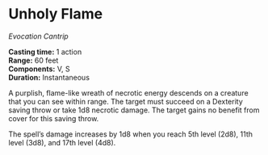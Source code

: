 # Unholy Flame

_Evocation Cantrip_

**Casting time:** 1 action  
**Range:** 60 feet  
**Components:** V, S  
**Duration:** Instantaneous  

A purplish, flame-like wreath of necrotic energy descends on a creature that you can see within range. The target must succeed on a Dexterity saving throw or take 1d8 necrotic damage. The target gains no benefit from cover for this saving throw.

The spell’s damage increases by 1d8 when you reach 5th level (2d8), 11th level (3d8), and 17th level (4d8).